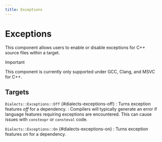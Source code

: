 ```yaml
---
title: Exceptions
---
```


# Exceptions

This component allows users to enable or disable exceptions for C++ source
files within a target.

> [!IMPORTANT]
> This component is currently only supported under GCC, Clang, and MSVC for
> C++.

## Targets

`Dialects::Exceptions::Off` {#dialects-exceptions-off}
: Turns exception features *off* for a dependency.
: Compilers will typically generate an error if language features requiring
  exceptions are encountered. This can cause issues with `constexpr` or
  `consteval` code.

`Dialects::Exceptions::On` {#dialects-exceptions-on}
: Turns exception features *on* for a dependency.
